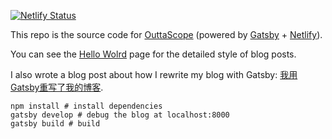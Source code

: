 [![Netlify Status](https://api.netlify.com/api/v1/badges/4b99e624-cbaa-45f0-b611-4c0f1c384bd7/deploy-status)](https://app.netlify.com/sites/outtascope/deploys)

This repo is the source code for [OuttaScope](https://outtascope.tech/) (powered by [Gatsby](https://gatsbyjs.com/) + [Netlify](https://netlify.com/)).

You can see the [Hello Wolrd](https://outtascope.tech/posts/hello-world/) page for the detailed style of blog posts.

I also wrote a blog post about how I rewrite my blog with Gatsby: [我用Gatsby重写了我的博客](https://outtascope.tech/posts/gatsby/).

```shell
npm install # install dependencies
gatsby develop # debug the blog at localhost:8000
gatsby build # build
```